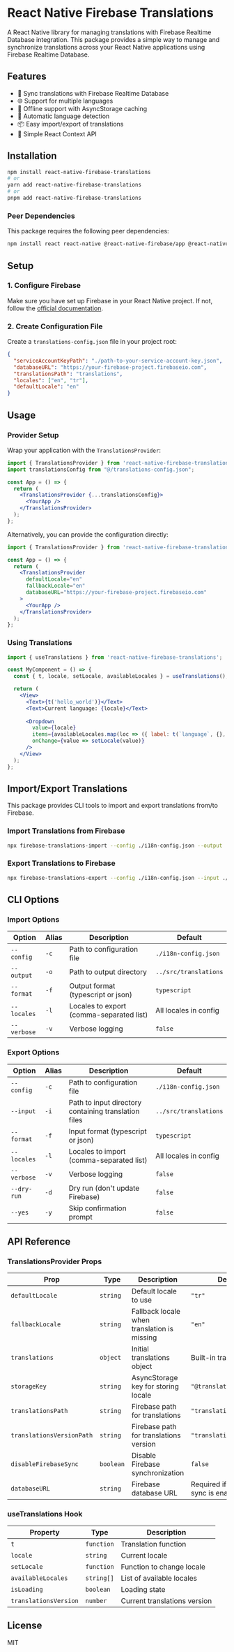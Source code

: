 # React Native Firebase Translations

A React Native library for managing translations with Firebase Realtime Database integration. This package provides a simple way to manage and synchronize translations across your React Native applications using Firebase Realtime Database.

## Features

- 🔄 Sync translations with Firebase Realtime Database
- 🌐 Support for multiple languages
- 📱 Offline support with AsyncStorage caching
- 🔄 Automatic language detection
- 📦 Easy import/export of translations
- 🧩 Simple React Context API

## Installation

```bash
npm install react-native-firebase-translations
# or
yarn add react-native-firebase-translations
# or
pnpm add react-native-firebase-translations
```

### Peer Dependencies

This package requires the following peer dependencies:

```bash
npm install react react-native @react-native-firebase/app @react-native-firebase/database @react-native-async-storage/async-storage @hookstate/core
```

## Setup

### 1. Configure Firebase

Make sure you have set up Firebase in your React Native project. If not, follow the [official documentation](https://rnfirebase.io/).

### 2. Create Configuration File

Create a `translations-config.json` file in your project root:

```json
{
  "serviceAccountKeyPath": "./path-to-your-service-account-key.json",
  "databaseURL": "https://your-firebase-project.firebaseio.com",
  "translationsPath": "translations",
  "locales": ["en", "tr"],
  "defaultLocale": "en"
}
```

## Usage

### Provider Setup

Wrap your application with the `TranslationsProvider`:

```jsx
import { TranslationsProvider } from 'react-native-firebase-translations';
import translationsConfig from "@/translations-config.json";

const App = () => {
  return (
    <TranslationsProvider {...translationsConfig}>
      <YourApp />
    </TranslationsProvider>
  );
};
```

Alternatively, you can provide the configuration directly:

```jsx
import { TranslationsProvider } from 'react-native-firebase-translations';

const App = () => {
  return (
    <TranslationsProvider
      defaultLocale="en"
      fallbackLocale="en"
      databaseURL="https://your-firebase-project.firebaseio.com"
    >
      <YourApp />
    </TranslationsProvider>
  );
};
```

### Using Translations

```jsx
import { useTranslations } from 'react-native-firebase-translations';

const MyComponent = () => {
  const { t, locale, setLocale, availableLocales } = useTranslations();

  return (
    <View>
      <Text>{t('hello_world')}</Text>
      <Text>Current language: {locale}</Text>
      
      <Dropdown
        value={locale}
        items={availableLocales.map(loc => ({ label: t(`language`, {}, loc), value: loc }))}
        onChange={value => setLocale(value)}
      />
    </View>
  );
};
```

## Import/Export Translations

This package provides CLI tools to import and export translations from/to Firebase.

### Import Translations from Firebase

```bash
npx firebase-translations-import --config ./i18n-config.json --output ./src/translations
```

### Export Translations to Firebase

```bash
npx firebase-translations-export --config ./i18n-config.json --input ./src/translations
```

## CLI Options

### Import Options

| Option | Alias | Description | Default |
|--------|-------|-------------|---------|
| `--config` | `-c` | Path to configuration file | `./i18n-config.json` |
| `--output` | `-o` | Path to output directory | `../src/translations` |
| `--format` | `-f` | Output format (typescript or json) | `typescript` |
| `--locales` | `-l` | Locales to export (comma-separated list) | All locales in config |
| `--verbose` | `-v` | Verbose logging | `false` |

### Export Options

| Option | Alias | Description | Default |
|--------|-------|-------------|---------|
| `--config` | `-c` | Path to configuration file | `./i18n-config.json` |
| `--input` | `-i` | Path to input directory containing translation files | `../src/translations` |
| `--format` | `-f` | Input format (typescript or json) | `typescript` |
| `--locales` | `-l` | Locales to import (comma-separated list) | All locales in config |
| `--verbose` | `-v` | Verbose logging | `false` |
| `--dry-run` | `-d` | Dry run (don't update Firebase) | `false` |
| `--yes` | `-y` | Skip confirmation prompt | `false` |

## API Reference

### TranslationsProvider Props

| Prop | Type | Description | Default |
|------|------|-------------|---------|
| `defaultLocale` | `string` | Default locale to use | `"tr"` |
| `fallbackLocale` | `string` | Fallback locale when translation is missing | `"en"` |
| `translations` | `object` | Initial translations object | Built-in translations |
| `storageKey` | `string` | AsyncStorage key for storing locale | `"@translations:locale"` |
| `translationsPath` | `string` | Firebase path for translations | `"translations"` |
| `translationsVersionPath` | `string` | Firebase path for translations version | `"translations_version"` |
| `disableFirebaseSync` | `boolean` | Disable Firebase synchronization | `false` |
| `databaseURL` | `string` | Firebase database URL | Required if Firebase sync is enabled |

### useTranslations Hook

| Property | Type | Description |
|----------|------|-------------|
| `t` | `function` | Translation function |
| `locale` | `string` | Current locale |
| `setLocale` | `function` | Function to change locale |
| `availableLocales` | `string[]` | List of available locales |
| `isLoading` | `boolean` | Loading state |
| `translationsVersion` | `number` | Current translations version |

## License

MIT
